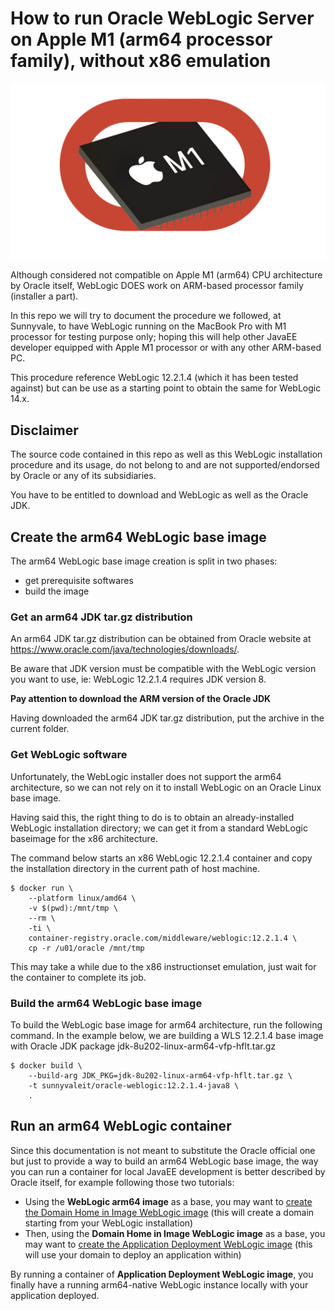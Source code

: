 # How to run Oracle WebLogic Server on Apple M1 (arm64 processor family), without x86 emulation

![logo](img/logo.jpg)

Although considered not compatible on Apple M1 (arm64) CPU architecture by Oracle itself, WebLogic DOES work on ARM-based processor family (installer a part). 

In this repo we will try to document the procedure we followed, at Sunnyvale, to have WebLogic running on the MacBook Pro with M1 processor for testing purpose only; hoping this will help other JavaEE developer equipped with Apple M1 processor or with any other ARM-based PC.

This procedure reference WebLogic 12.2.1.4 (which it has been tested against) but can be use as a starting point to obtain the same for WebLogic 14.x.

## Disclaimer

The source code contained in this repo as well as this WebLogic installation procedure and its usage, do not belong to and are not supported/endorsed by Oracle or any of its subsidiaries.

You have to be entitled to download and WebLogic as well as the Oracle JDK.

## Create the arm64 WebLogic base image

The arm64 WebLogic base image creation is split in two phases:

- get prerequisite softwares
- build the image

### Get an arm64 JDK tar.gz distribution

An arm64 JDK tar.gz distribution can be obtained from Oracle website at https://www.oracle.com/java/technologies/downloads/.

Be aware that JDK version must be compatible with the WebLogic version you want to use, ie: WebLogic 12.2.1.4 requires JDK version 8.

__Pay attention to download the ARM version of the Oracle JDK__

Having downloaded the arm64 JDK tar.gz distribution, put the archive in the current folder.

### Get WebLogic software

Unfortunately, the WebLogic installer does not support the arm64 architecture, so we can not rely on it to install WebLogic on an Oracle Linux base image.

Having said this, the right thing to do is to obtain an already-installed WebLogic installation directory; we can get it from a standard WebLogic baseimage for the x86 architecture.

The command below starts an x86 WebLogic 12.2.1.4 container and copy the installation directory in the current path of host machine.

```console
$ docker run \
    --platform linux/amd64 \
    -v $(pwd):/mnt/tmp \
    --rm \
    -ti \
    container-registry.oracle.com/middleware/weblogic:12.2.1.4 \
    cp -r /u01/oracle /mnt/tmp
```

This may take a while due to the x86 instructionset emulation, just wait for the container to complete its job.

### Build the arm64 WebLogic base image

To build the WebLogic base image for arm64 architecture, run the following command. In the example below, we are building a WLS 12.2.1.4 base image with Oracle JDK package jdk-8u202-linux-arm64-vfp-hflt.tar.gz

```console
$ docker build \
    --build-arg JDK_PKG=jdk-8u202-linux-arm64-vfp-hflt.tar.gz \
    -t sunnyvaleit/oracle-weblogic:12.2.1.4-java8 \
    .
```

## Run an arm64 WebLogic container

Since this documentation is not meant to substitute the Oracle official one but just to provide a way to build an arm64 WebLogic base image, the way you can run a container for local JavaEE development is better described by Oracle itself, for example following those two tutorials:

- Using the **WebLogic arm64 image** as a base, you may want to [create the Domain Home in Image WebLogic image](https://github.com/oracle/docker-images/tree/main/OracleWebLogic/samples/12213-domain-home-in-image) (this will create a domain starting from your WebLogic installation)
- Then, using the **Domain Home in Image WebLogic image** as a base, you may want to [create the Application Deployment WebLogic image](https://github.com/oracle/docker-images/tree/main/OracleWebLogic/samples/12213-deploy-application) (this will use your domain to deploy an application within)

By running a container of **Application Deployment WebLogic image**, you finally have a running arm64-native WebLogic instance locally with your application deployed.